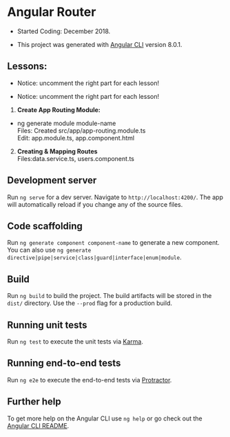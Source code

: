 # Angular Router

- Started Coding: December 2018.

- This project was generated with [Angular CLI](https://github.com/angular/angular-cli) version 8.0.1.

## Lessons:

- Notice: uncomment the right part for each lesson!

- Notice: uncomment the right part for each lesson!

1. <b>Create App Routing Module:</b> <br>
- ng generate module module-name <br>
Files: Created src/app/app-routing.module.ts <br>
Edit: app.module.ts, app.component.html

2. <b>Creating & Mapping Routes</b> <br>
Files:data.service.ts, users.component.ts


## Development server

Run `ng serve` for a dev server. Navigate to `http://localhost:4200/`. The app will automatically reload if you change any of the source files.

## Code scaffolding

Run `ng generate component component-name` to generate a new component. You can also use `ng generate directive|pipe|service|class|guard|interface|enum|module`.

## Build

Run `ng build` to build the project. The build artifacts will be stored in the `dist/` directory. Use the `--prod` flag for a production build.

## Running unit tests

Run `ng test` to execute the unit tests via [Karma](https://karma-runner.github.io).

## Running end-to-end tests

Run `ng e2e` to execute the end-to-end tests via [Protractor](http://www.protractortest.org/).

## Further help

To get more help on the Angular CLI use `ng help` or go check out the [Angular CLI README](https://github.com/angular/angular-cli/blob/master/README.md).
